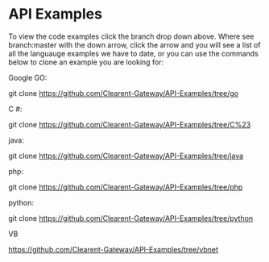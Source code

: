 # API Examples

To view the code examples click the branch drop down above.  Where see branch:master with the down arrow, click the arrow and you will see a list of all the languauge examples we have to date, or you can use the commands below to clone an example you are looking for:

Google GO: 

git clone  https://github.com/Clearent-Gateway/API-Examples/tree/go

C #: 

git clone https://github.com/Clearent-Gateway/API-Examples/tree/C%23


java:

git clone  https://github.com/Clearent-Gateway/API-Examples/tree/java

php:

git clone  https://github.com/Clearent-Gateway/API-Examples/tree/php


python:

git clone https://github.com/Clearent-Gateway/API-Examples/tree/python

VB

https://github.com/Clearent-Gateway/API-Examples/tree/vbnet
